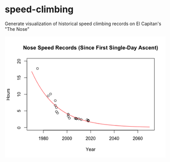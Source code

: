 # speed-climbing
Generate visualization of historical speed climbing records on El Capitan's "The Nose"

![Example Plot](https://github.com/mghoff/speed-climbing/blob/master/speedPlot.png)
